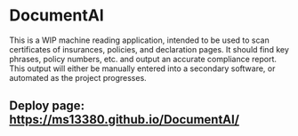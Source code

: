 # DocumentAI
This is a WIP machine reading application, intended to be used to scan certificates of insurances, policies, and declaration pages.
It should find key phrases, policy numbers, etc. and output an accurate compliance report. This output will either be manually entered into a secondary software, or automated as the project progresses. 
## Deploy page: https://ms13380.github.io/DocumentAI/
